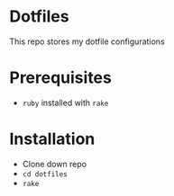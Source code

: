 # Dotfiles

This repo stores my dotfile configurations

# Prerequisites

 - `ruby` installed with `rake`

# Installation

 - Clone down repo
 - `cd dotfiles`
 - `rake`
